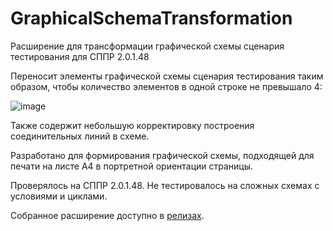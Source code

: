 # GraphicalSchemaTransformation
Расширение для трансформации графической схемы сценария тестирования для СППР 2.0.1.48 

Переносит элементы графической схемы сценария тестирования таким образом, чтобы количество элементов в одной строке не превышало 4:

![image](https://user-images.githubusercontent.com/24507052/125753460-8f7eacbf-c3d5-4460-85cc-bc5fb59acff0.png)

Также содержит небольшую корректировку построения соединительных линий в схеме.

Разработано для формирования графической схемы, подходящей для печати на листе А4 в портретной ориентации страницы.

Проверялось на СППР 2.0.1.48. Не тестировалось на сложных схемах с условиями и циклами.

Собранное расширение доступно в [релизах](https://github.com/1cgh/GraphicalSchemaTransformation/releases).
